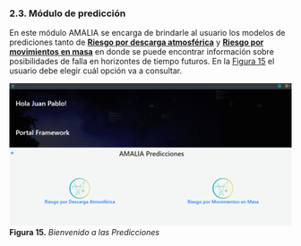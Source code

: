 ### 2.3. Módulo de predicción
En este módulo AMALIA se encarga de brindarle al usuario los modelos de prediciones tanto de [**Riesgo por descarga atmosférica**](./Descarga.md) y [**Riesgo por movimientos en masa**](./Masa.md) en donde se puede encontrar información sobre posibilidades de falla en horizontes de tiempo futuros. En la [Figura 15](../../../pictures/Imagen15.png) el usuario debe elegir cuál opción va a consultar.

![Figura 15](../../../pictures/Imagen15.png "Bienvenido a las Predicciones")
**Figura 15.** *Bienvenido a las Predicciones*